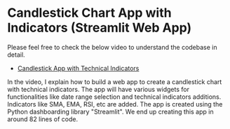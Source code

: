 # Candlestick Chart App with Indicators (Streamlit Web App)

Please feel free to check the below video to understand the codebase in detail.

* [Candlestick App with Technical Indicators](https://www.youtube.com/watch?v=dkBBbGVFgMA)

In the video, I explain how to build a web app to create a candlestick chart with technical indicators. The app will have various widgets for functionalities like date range selection and technical indicators additions. Indicators like SMA, EMA, RSI, etc are added. The app is created using the Python dashboarding library "Streamlit". We end up creating this app in around 82 lines of code.
